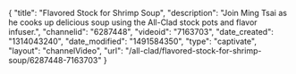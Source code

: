 {
    "title": "Flavored Stock for Shrimp Soup",
    "description": "Join Ming Tsai as he cooks up delicious soup using the All-Clad stock pots and flavor infuser.",
    "channelid": "6287448",
    "videoid": "7163703",
    "date_created": "1314043240",
    "date_modified": "1491584350",
    "type": "captivate",
    "layout": "channelVideo",
    "url": "\/all-clad\/flavored-stock-for-shrimp-soup\/6287448-7163703"
}